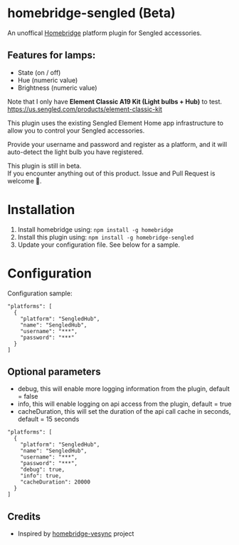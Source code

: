 # homebridge-sengled (Beta)
An unoffical [Homebridge](https://github.com/nfarina/homebridge) platform plugin for Sengled accessories.

## Features for lamps:

- State (on / off)
- Hue (numeric value)
- Brightness (numeric value)

Note that I only have **Element Classic A19 Kit (Light bulbs + Hub)** to test.
https://us.sengled.com/products/element-classic-kit  

This plugin uses the existing Sengled Element Home app infrastructure to allow you to control your Sengled accessories.

Provide your username and password and register as a platform, and it will auto-detect the light bulb you have registered.

This plugin is still in beta.  
If you encounter anything out of this product. Issue and Pull Request is welcome 🙂.

# Installation

1. Install homebridge using: `npm install -g homebridge`
2. Install this plugin using: `npm install -g homebridge-sengled`
3. Update your configuration file. See below for a sample.

# Configuration

Configuration sample:

```
"platforms": [
  {
    "platform": "SengledHub",
    "name": "SengledHub",
    "username": "***",
    "password": "***"
  }
]
```

## Optional parameters

- debug, this will enable more logging information from the plugin, default = false
- info, this will enable logging on api access from the plugin, default = true
- cacheDuration, this will set the duration of the api call cache in seconds, default = 15 seconds

```
"platforms": [
  {
    "platform": "SengledHub",
    "name": "SengledHub",
    "username": "***",
    "password": "***",
    "debug": true,
    "info": true,
    "cacheDuration": 20000
  }
]
```

## Credits

- Inspired by [homebridge-vesync](https://github.com/AlakhaiVaynard/homebridge-vesync) project
